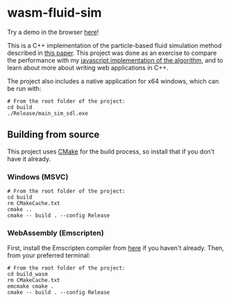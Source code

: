 ﻿# wasm-fluid-sim

Try a demo in the browser [here](https://www.studiostudios.net/wasm-fluid-sim/main_sim_sdl.html)!

This is a C++ implementation of the particle-based fluid simulation method described in [this paper](http://www.ligum.umontreal.ca/Clavet-2005-PVFS/pvfs.pdf). This project was done as an exercise to compare the performance with my [javascript implementation of the algorithm](https://github.com/abobco/webgl-fluid-sim), and to learn about more about writing web applications in C++. 

The project also includes a native application for x64 windows, which can be run with:

```
# From the root folder of the project:
cd build
./Release/main_sim_sdl.exe
```

## Building from source

This project uses [CMake](https://cmake.org/download/) for the build process, so install that if you don't have it already.

### Windows (MSVC)
```
# From the root folder of the project:
cd build
rm CMakeCache.txt
cmake ..
cmake -- build . --config Release
```

### WebAssembly (Emscripten)
First, install the Emscripten compiler from [here](https://emscripten.org/docs/getting_started/downloads.html) if you haven't already.
Then, from your preferred terminal:
```
# From the root folder of the project:
cd build_wasm
rm CMakeCache.txt
emcmake cmake .
cmake -- build . --config Release
```
